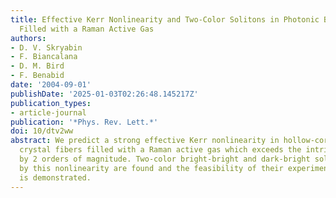 ```yaml
---
title: Effective Kerr Nonlinearity and Two-Color Solitons in Photonic Band-Gap Fibers
  Filled with a Raman Active Gas
authors:
- D. V. Skryabin
- F. Biancalana
- D. M. Bird
- F. Benabid
date: '2004-09-01'
publishDate: '2025-01-03T02:26:48.145217Z'
publication_types:
- article-journal
publication: '*Phys. Rev. Lett.*'
doi: 10/dtv2ww
abstract: We predict a strong effective Kerr nonlinearity in hollow-core photonic
  crystal fibers filled with a Raman active gas which exceeds the intrinsic Kerr nonlinearity
  by 2 orders of magnitude. Two-color bright-bright and dark-bright solitons supported
  by this nonlinearity are found and the feasibility of their experimental observation
  is demonstrated.
---
```

